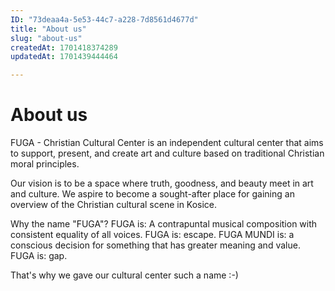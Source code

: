 ```yaml
---
ID: "73deaa4a-5e53-44c7-a228-7d8561d4677d"
title: "About us"
slug: "about-us"
createdAt: 1701418374289
updatedAt: 1701439444464

---
```

# About us
FUGA - Christian Cultural Center is an independent cultural center that aims to support, present, and create art and culture based on traditional Christian moral principles.

Our vision is to be a space where truth, goodness, and beauty meet in art and culture. We aspire to become a sought-after place for gaining an overview of the Christian cultural scene in Kosice.

Why the name "FUGA"?
FUGA is: A contrapuntal musical composition with consistent equality of all voices.
FUGA is: escape.
FUGA MUNDI is: a conscious decision for something that has greater meaning and value.
FUGA is: gap.

That's why we gave our cultural center such a name :-)